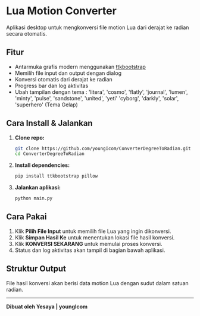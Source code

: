 # Lua Motion Converter

Aplikasi desktop untuk mengkonversi file motion Lua dari derajat ke radian secara otomatis.

## Fitur
- Antarmuka grafis modern menggunakan [ttkbootstrap](https://ttkbootstrap.readthedocs.io/)
- Memilih file input dan output dengan dialog
- Konversi otomatis dari derajat ke radian
- Progress bar dan log aktivitas
- Ubah tampilan dengan tema : 
'litera', 'cosmo', 'flatly', 'journal', 'lumen', 'minty', 'pulse', 'sandstone', 'united', 'yeti'
'cyborg', 'darkly', 'solar', 'superhero' (Tema Gelap)



## Cara Install & Jalankan

1. **Clone repo:**
   ```bash
   git clone https://github.com/youngIcom/ConverterDegreeToRadian.git
   cd ConverterDegreeToRadian
   ```

2. **Install dependencies:**
   ```bash
   pip install ttkbootstrap pillow
   ```

3. **Jalankan aplikasi:**
   ```bash
   python main.py
   ```

## Cara Pakai

1. Klik **Pilih File Input** untuk memilih file Lua yang ingin dikonversi.
2. Klik **Simpan Hasil Ke** untuk menentukan lokasi file hasil konversi.
3. Klik **KONVERSI SEKARANG** untuk memulai proses konversi.
4. Status dan log aktivitas akan tampil di bagian bawah aplikasi.

## Struktur Output

File hasil konversi akan berisi data motion Lua dengan sudut dalam satuan radian.

---

**Dibuat oleh Yesaya | youngIcom**